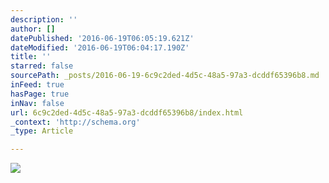 ```yaml
---
description: ''
author: []
datePublished: '2016-06-19T06:05:19.621Z'
dateModified: '2016-06-19T06:04:17.190Z'
title: ''
starred: false
sourcePath: _posts/2016-06-19-6c9c2ded-4d5c-48a5-97a3-dcddf65396b8.md
inFeed: true
hasPage: true
inNav: false
url: 6c9c2ded-4d5c-48a5-97a3-dcddf65396b8/index.html
_context: 'http://schema.org'
_type: Article

---
```

![](https://the-grid-user-content.s3-us-west-2.amazonaws.com/a9c41ff7-8acd-41ee-9853-02cc0794fa81.jpg)